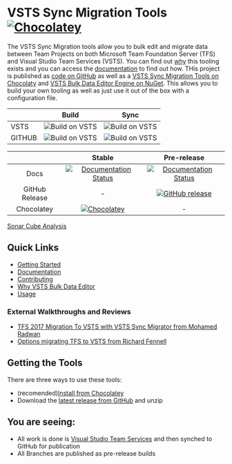 # VSTS Sync Migration Tools [![Chocolatey](https://img.shields.io/chocolatey/dt/vsts-sync-migrator.svg)](https://chocolatey.org/packages/vsts-sync-migrator/)

The VSTS Sync Migration tools allow you to bulk edit and migrate data between Team Projects on both Microsoft Team Foundation Server (TFS) and Visual Studio Team Services (VSTS). You can find out [why](http://vsts-bulk-editor.readthedocs.io/en/latest/why) this tooling exists and you can access the [documentation](http://vsts-bulk-editor.readthedocs.io) to find out how. THis project is published as [code on GitHub](https://github.com/nkdAgility/vsts-sync-migration/) as well as a [VSTS Sync Migration Tools on Chocolaty](https://chocolatey.org/packages/vsts-sync-migrator/) and [VSTS Bulk Data Editor Engine on NuGet](https://www.nuget.org/packages/VSTS.DataBulkEditor.Engine/). This allows you to build your own tooling as well as just use it out of the box with a configuration file.

|         | Build           | Sync           |
| ------------- |:-------------:|:-------------:|
| VSTS      | ![Build on VSTS](https://nkdagility.visualstudio.com/_apis/public/build/definitions/1b52ce63-eccc-41c8-88f9-ae6ebeefdc63/57/badge) | ![Build on VSTS](https://nkdagility.visualstudio.com/_apis/public/build/definitions/1b52ce63-eccc-41c8-88f9-ae6ebeefdc63/58/badge) | 
| GITHUB      | ![Build on VSTS](https://nkdagility.visualstudio.com/_apis/public/build/definitions/1b52ce63-eccc-41c8-88f9-ae6ebeefdc63/60/badge)     | ![Build on VSTS](https://nkdagility.visualstudio.com/_apis/public/build/definitions/1b52ce63-eccc-41c8-88f9-ae6ebeefdc63/59/badge)      |



||Stable|Pre-release|
|:--:|:--:|:--:|
|Docs|[![Documentation Status](https://readthedocs.org/projects/vsts-bulk-editor/badge/?version=stable)](http://vsts-bulk-editor.readthedocs.org/en/stable/)|[![Documentation Status](https://readthedocs.org/projects/vsts-bulk-editor/badge/?version=latest)](http://vsts-bulk-editor.readthedocs.org/en/latest/)|
|GitHub Release|-|[![GitHub release](https://img.shields.io/github/release/nkdAgility/vsts-sync-migrator.svg?maxAge=2592000)](https://github.com/nkdAgility/vsts-sync-migrator/releases)|
|Chocolatey|[![Chocolatey](https://img.shields.io/chocolatey/v/vsts-sync-migrator.svg)](https://chocolatey.org/packages/vsts-sync-migrator/)|-|

[Sonar Cube Analysis](https://sonarcloud.io/dashboard?id=vsts-sync-migrator%3Amaster)

## Quick Links

 - [Getting Started](http://vsts-bulk-editor.readthedocs.io/en/latest/getting-started)
 - [Documentation](http://vsts-bulk-editor.readthedocs.io)
 - [Contributing](http://vsts-bulk-editor.readthedocs.io/en/latest/#contributing)
 - [Why VSTS Bulk Data Editor](http://vsts-bulk-editor.readthedocs.io/en/latest/why)
 - [Usage](http://vsts-bulk-editor.readthedocs.io/en/latest/usage/usage/)

### External Walkthroughs and Reviews

  - [TFS 2017 Migration To VSTS with VSTS Sync Migrator from Mohamed Radwan](http://mohamedradwan.com/2017/09/15/tfs-2017-migration-to-vsts-with-vsts-sync-migrator/)
  - [Options migrating TFS to VSTS from Richard Fennell](https://blogs.blackmarble.co.uk/blogs/rfennell/post/2017/05/10/Options-migrating-TFS-to-VSTS)

## Getting the Tools

There are three ways to use these tools:

- (recomended)[Install from Chocolatey](https://chocolatey.org/packages/vsts-sync-migrator/)
- Download the [latest release from GitHub](https://github.com/nkdAgility/vsts-sync-migration/releases) and unzip

## You are seeing:

 - All work is done is [Visual Studio Team Services](https://www.visualstudio.com/products/what-is-visual-studio-online-vs) and then synched to GitHub for publication
 - All Branches are published as pre-release builds

